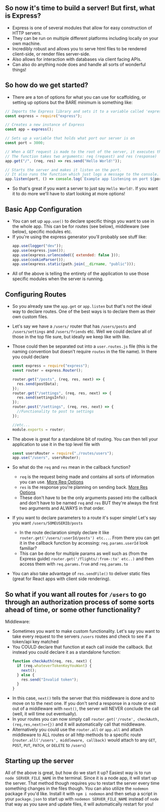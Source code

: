 ## So now it's time to build a server! But first, what is Express?

- Express is one of several modules that allow for easy construction of HTTP servers.
- They can be run on multiple different platforms including locally on your own machine.
- Incredibly robust and allows you to serve html files to be rendered client-side, or render files server-side.
- Also allows for interaction with databases via client facing APIs.
- Can also do anything node does and handle all sorts of wonderful things!

## So how do we get started?

- There are a ton of options for what you can use for scaffolding, or setting up options but the BARE minimum is something like:

```javascript
// Imports the Express library and sets it to a variable called 'express'
const express = require("express");

// Creates a new instance of Express
const app = express();

// Sets up a variable that holds what port our server is on
const port = 3000;

// When a GET request is made to the root of the server, it executes this function
// The function takes two arguments: req (request) and res (response)
app.get("/", (req, res) => res.send("Hello World!"));

// Starts the server and makes it listen on the port.
// It also runs the function which just logs a message to the console.
app.listen(port, () => console.log(`Example app listening on port ${port}!`));
```

- So that's great if you want a server to just say `Hello World!`. If you want it to do more we'll have to start looking at more options!

## Basic App Configuration

- You can set up `app.use()` to declare specific things you want to use in the whole app. This can be for routes (see below), middleware (see below), specific modules etc.
- If you're using the express generator you'll probably see stuff like:
  ```javascript
  app.use(logger("dev"));
  app.use(express.json());
  app.use(express.urlencoded({ extended: false }));
  app.use(cookieParser());
  app.use(express.static(path.join(__dirname, "public")));
  ```
- All of the above is telling the entirety of the application to use those specific modules when the server is running.

## Configuring Routes

- So you already saw the `app.get` or `app.listen` but that's not the ideal way to declare routes. One of the best ways is to declare them as their own custom files.
- Let's say we have a `/users/` router that has `/users/posts` and `/users/settings` and `/users/friends` etc. Well we could declare all of those in the top file sure, but ideally we keep like with like.
- Those could then be separated out into a `user.routes.js` file (this is the naming convention but doesn't require `routes` in the file name). In there you could declare

  ```javascript
  const express = require("express");
  const router = express.Router();

  router.get("/posts", (req, res, next) => {
    res.send(postData);
  });
  router.get("/settings", (req, res, next) => {
    res.send(settingsInfo);
  });
  router.post("/settings", (req, res, next) => {
    //Functionality to post to settings
  });

  //etc...
  module.exports = router;
  ```

- The above is great for a standalone bit of routing. You can then tell your application to use it in the top level file with
  ```javascript
  const usersRouter = require("./routes/users");
  app.use("/users", usersRouter);
  ```
- So what do the `req` and `res` mean in the callback function?
  - `req` is the request being made and contains all sorts of information you can use. [More Req Options](http://www.expressjs.com/en/4x/api.html#req)
  - `res` is the response you're planning on sending back. [More Res Options](http://www.expressjs.com/en/4x/api.html#res)
  - These don't have to be the only arguments passed into the callback and don't have to be named `req` and `res` BUT they're always the first two arguments and ALWAYS in that order.
- If you want to declare parameters to a route it's super simple! Let's say you want `/users/SOMEUSERID/posts`
  - In the route declaration simply declare it like `router.get('/users/:userId/posts') etc...`. From there you can get it in the callback function by accessing: `req.params.userId` look familiar?
  - This can be done for multiple params as well such as (from the Express guide) `router.get('/flights/:from-:to' etc..)` and then access them with `req.params.from` and `req.params.to`
- You can also take advantage of `res.sendFile()` to deliver static files (great for React apps with client side rendering).

## So what if you want all routes for `/users` to go through an authorization process of some sorts ahead of time, or some other functionality?

Middleware:

- Sometimes you want to make custom functionality. Let's say you want to take every request to the servers `/users` routes and check to see if a token/api key matched
- You COULD declare that function at each call inside the callback. But instead you could declare it as a standalone function:
  ```javascript
  function checkAuth(req, res, next) {
    if (req.whateverTokenKeyYouWant) {
      next();
    } else {
      res.send("Invalid token");
    }
  }
  ```
- In this case, `next()` tells the server that this middleware is done and to move on to the next one. If you don't send a response in a route or exit out of a middleware with `next()`, the server will NEVER conclude the call (well, it will time out eventually).
- In your routes you can now simply call `router.get('/route', checkAuth, (req,res,next)=>{})` and it will automatically call that middleware.
- Alternatively you could use the `router.all` or `app.all` and attach middleware to ALL routes or all http methods to a specific route (`router.all('/users', middleware, callback)` would attach to any `GET`, `POST`, `PUT`, `PATCH`, or `DELETE` to `/users`)

## Starting up the server

All of the above is great, but how do we start it up? Easiest way is to run `node SERVER_FILE_NAME` in the terminal. Since it is a node app, it will start up the server. That method though requires you to restart the server every time something changes in the files though. You can also utilize the `nodemon` package if you'd like. Install it with `npm i nodemon` and then setup a script in your `package.json` to start up with `nodemon SERVER_FILE_NAME` instead of `node` that way as you save and update files, it will automatically restart for you!

